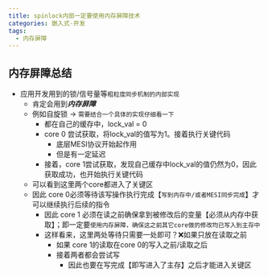 ```yaml
---
title: spinlock内部一定要使用内存屏障技术
categories: 嵌入式-开发
tags:
  - 内存屏障
---
```

## 内存屏障总结

- 应用开发用到的锁/信号量等`粗粒度同步机制的内部实现`
	- 肯定会用到***内存屏障***
	- 例如自旋锁 -> `需要结合一个具体的实现仔细看一下`
		- 都在自己的缓存中，lock_val = 0
		- core 0 尝试获取，将lock_val的值写为1。接着执行关键代码
			- 底层MESI协议开始起作用
			- 但是有一定延迟
		- 接着，core 1尝试获取，发现自己缓存中lock_val的值仍然为0，因此获取成功，也开始执行关键代码
	- 可以看到这里两个core都进入了关键区
	- 因此 core 0必须等待该写操作执行完成【`写到内存中/或者MESI同步完成`】才可以继续执行后续的指令 
		- 因此 core 1 必须在读之前确保拿到被修改后的变量【必须从内存中获取】；即一定要`使用内存屏障，确保这之前其它core做的修改均已写入到主存中`
		- 这样看来，这里两处等待只需要一处即可？❌如果只放在读取之前
			- 如果 core 1的读取在core 0的写入之前/读取之后
			- 接着两者都会尝试写
				- 因此也要在写完成【即写进入了主存】之后才能进入关键区